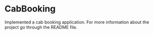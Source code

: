 # CabBooking
Implemented a cab booking application. For more information about the project go through the README file.
